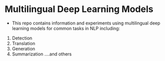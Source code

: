 # Multilingual Deep Learning Models
* This repo contains information and experiments using multilingual deep learning models for common tasks in NLP including:

1. Detection
2. Translation
3. Generation
4. Summarization
....and others
